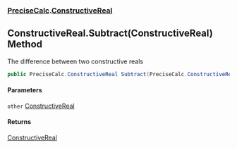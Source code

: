 ### [PreciseCalc](PreciseCalc.md 'PreciseCalc').[ConstructiveReal](PreciseCalc.ConstructiveReal.md 'PreciseCalc.ConstructiveReal')

## ConstructiveReal.Subtract(ConstructiveReal) Method

The difference between two constructive reals

```csharp
public PreciseCalc.ConstructiveReal Subtract(PreciseCalc.ConstructiveReal other);
```
#### Parameters

<a name='PreciseCalc.ConstructiveReal.Subtract(PreciseCalc.ConstructiveReal).other'></a>

`other` [ConstructiveReal](PreciseCalc.ConstructiveReal.md 'PreciseCalc.ConstructiveReal')

#### Returns
[ConstructiveReal](PreciseCalc.ConstructiveReal.md 'PreciseCalc.ConstructiveReal')